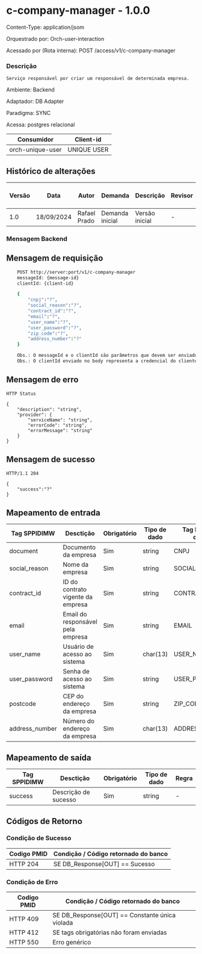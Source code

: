 # c-company-manager - 1.0.0

Content-Type: application/jsom

Orquestrado por: Orch-user-interaction

Acessado por (Rota interna): POST /access/v1/c-company-manager

### Descrição
    Serviço responsável por criar um responsável de determinada empresa.

Ambiente: Backend

Adaptador: DB Adapter

Paradigma: SYNC

Acessa: postgres relacional

|    Consumidor    |  Client-id  | 
|------------------|-------------|
| orch-unique-user | UNIQUE USER |

## Histórico de alterações
| Versão |    Data    |     Autor    |     Demanda     |    Descrição   | Revisor | Entrega em UAT |
|--------|------------|--------------|-----------------|----------------|---------|----------------|
| 1.0    | 18/09/2024 | Rafael Prado | Demanda inicial | Versão inicial | -       | -              |

### Mensagem Backend

## Mensagem de requisição

```bash
    POST http://server:port/v1/c-company-manager
    messageId: {message-id}
    clientId: {client-id}

    {
        "cnpj":"?",
        "social_reason":"?",
        "contract_id":"?",
        "email":"?",
        "user_name":"?",
        "user_password":"?",
        "zip_code":"?",
        "address_number":"?"
    }

    Obs.: O messageId e o clientId são parâmetros que devem ser enviado no Header Http.
    Obs.: O clientId enviado no body representa a credencial do cliente.
```

## Mensagem de erro

```
HTTP Status

{
    "description": "string",
    "provider": {
        "serviceName": "string",
        "errorCode": "string",
        "errorMessage": "string"
    }
}
```

## Mensagem de sucesso

```
HTTP/1.1 204

{
    "success":"?"
}
```

## Mapeamento de entrada

|        Tag SPPIDIMW         |              Desctição             |     Obrigatório    |     Tipo de dado     |        Tag banco de dados       | Regra |
|-----------------------------|------------------------------------|--------------------|----------------------|---------------------------------|-------|
| document                    | Documento da empresa               | Sim                |  string              |  CNPJ                           | -     |
| social_reason               | Nome da empresa                    | Sim                |  string              |  SOCIAL_REASON                  | -     |
| contract_id                 | ID do contrato vigente da empresa  | Sim                |  string              |  CONTRACT_ID                    | -     |
| email                       | Email do responsável pela empresa  | Sim                |  string              |  EMAIL                          | -     |
| user_name                   | Usuário de acesso ao sistema       | Sim                |  char(13)            |  USER_NAME                      | -     |
| user_password               | Senha de acesso ao sistema         | Sim                |  string              |  USER_PASSWORD                  | -     |
| postcode                    | CEP do endereço da empresa         | Sim                |  string              |  ZIP_CODE                       | -     |
| address_number              | Número do endereço da empresa      | Sim                |  char(13)            |  ADDRESS_NUMBER                 | -     |



## Mapeamento de saída

|        Tag SPPIDIMW         |              Desctição             |     Obrigatório    |     Tipo de dado     |  Regra |
|-----------------------------|------------------------------------|--------------------|----------------------|--------|
| success                     | Descrição de sucesso               | Sim                |  string              |  -     |




## Códigos de Retorno
### Condição de Sucesso

| Codigo PMID | Condição / Código retornado do banco  |
|-------------|---------------------------------------|
| HTTP 204	  | SE DB_Response[OUT] == Sucesso        |

### Condição de Erro

| Codigo PMID |         Condição / Código retornado do banco          |
|-------------|-------------------------------------------------------|
| HTTP 409	  | SE DB_Response[OUT] == Constante única violada        |
| HTTP 412	  | SE tags obrigatórias não foram enviadas               |
| HTTP 550	  | Erro genérico                                         |


